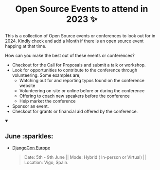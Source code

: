 # <p align="center"> Open Source Events to attend in 2023 :sparkles: </p>

This is a collection of Open Source events or conferences to look out for in 2024.
Kindly check and add a Month if there is an open source event happing at that time.

How can you make the best out of these events or conferences?

- Checkout for the Call for Proposals and submit a talk or workshop.
- Look for opportunities to contribute to the conference through volunteering. Some examples are;
  - Watching out for and reporting typos found on the conference website
  - Volunteering on-site or online before or during the conference
  - Offering to coach new speakers before the conference
  - Help market the conference
- Sponsor an event.
- Checkout for grants or financial aid offered by the conference.

<details open>
 <summary><h2> June :sparkles: </h2></summary>

- [DjangoCon Europe](https://2024.djangocon.eu/)
  > Date: 5th - 9th June || Mode: Hybrid ( In-person or Virtual) || Location: Vigo, Spain.

</details>
